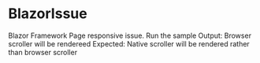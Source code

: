 # BlazorIssue
Blazor Framework Page responsive issue.
Run the sample 
Output: Browser scroller will be rendereed
Expected: Native scroller will be rendered rather than browser scroller
